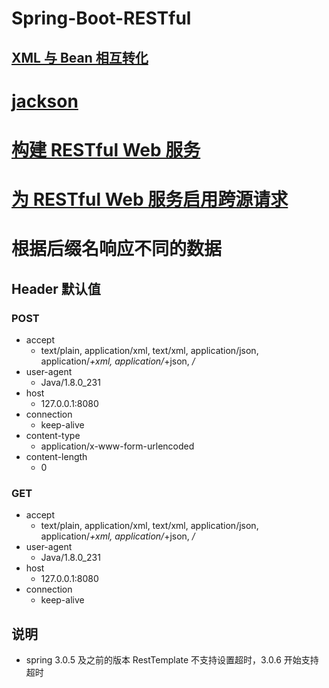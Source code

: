 # Spring-Boot-RESTful

## [XML 与 Bean 相互转化](/src/test/java/cn/com/xuxiaowei/entity/UserInfoTests.java)

# [jackson](https://github.com/FasterXML/jackson)

# [构建 RESTful Web 服务](https://spring.io/guides/gs/rest-service/)

# [为 RESTful Web 服务启用跨源请求](https://spring.io/guides/gs/rest-service-cors/)

# 根据后缀名响应不同的数据

## Header 默认值

### POST

- accept
    - text/plain, application/xml, text/xml, application/json, application/*+xml, application/*+json, */*
- user-agent
    - Java/1.8.0_231
- host
    - 127.0.0.1:8080
- connection
    - keep-alive
- content-type
    - application/x-www-form-urlencoded
- content-length
    - 0

### GET

- accept
    - text/plain, application/xml, text/xml, application/json, application/*+xml, application/*+json, */*
- user-agent
    - Java/1.8.0_231
- host
    - 127.0.0.1:8080
- connection
    - keep-alive
    
## 说明
- spring 3.0.5 及之前的版本 RestTemplate 不支持设置超时，3.0.6 开始支持超时